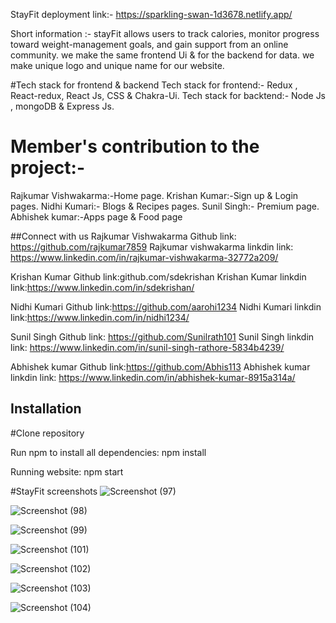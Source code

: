 StayFit deployment link:- https://sparkling-swan-1d3678.netlify.app/

Short information :- stayFit allows users to track calories, monitor progress toward weight-management goals, and gain support from an online community. we make the same frontend Ui & for the backend for data. we make unique logo and unique name for our website.
 
#Tech stack for frontend & backend
Tech stack for frontend:- Redux , React-redux, React Js, CSS & Chakra-Ui.
Tech stack for backtend:- Node Js , mongoDB & Express Js.

# Member's contribution to the project:-
Rajkumar Vishwakarma:-Home page.
Krishan Kumar:-Sign up & Login pages.
Nidhi Kumari:- Blogs & Recipes pages.
Sunil Singh:- Premium page.
Abhishek kumar:-Apps page & Food page


##Connect with us
Rajkumar Vishwakarma Github link: https://github.com/rajkumar7859
Rajkumar vishwakarma linkdin link: https://www.linkedin.com/in/rajkumar-vishwakarma-32772a209/

Krishan Kumar Github link:github.com/sdekrishan
Krishan Kumar linkdin link:https://www.linkedin.com/in/sdekrishan/

Nidhi Kumari Github link:https://github.com/aarohi1234
Nidhi Kumari linkdin link:https://www.linkedin.com/in/nidhi1234/

Sunil Singh Github link: https://github.com/Sunilrath101
Sunil Singh linkdin link: https://www.linkedin.com/in/sunil-singh-rathore-5834b4239/

Abhishek kumar Github link:https://github.com/Abhis113
Abhishek kumar linkdin link: https://www.linkedin.com/in/abhishek-kumar-8915a314a/

## Installation
#Clone repository

Run npm to install all dependencies:
npm install

Running website:
npm start

#StayFit screenshots
![Screenshot (97)](https://user-images.githubusercontent.com/97114184/201511835-ad5d38ad-6ab7-462c-a5f5-e714a6e900f6.png)

![Screenshot (98)](https://user-images.githubusercontent.com/97114184/201511848-a412e390-9f61-4c27-a52c-8b8d971bba3a.png)

![Screenshot (99)](https://user-images.githubusercontent.com/97114184/201511868-dacb2c32-819a-471a-a154-f653cacfd1b2.png)

![Screenshot (101)](https://user-images.githubusercontent.com/97114184/201511880-ad08f7d6-580f-4d2c-8285-81769fbf0cc6.png)

![Screenshot (102)](https://user-images.githubusercontent.com/97114184/201511929-773a7a04-2548-4fea-a7d4-720f6b5f0e97.png)

![Screenshot (103)](https://user-images.githubusercontent.com/97114184/201511937-5e4c7fdc-8606-451d-aba2-b7c57f6f38a1.png)

![Screenshot (104)](https://user-images.githubusercontent.com/97114184/201511951-964d2422-accd-42a0-a540-8aa990fde335.png)
